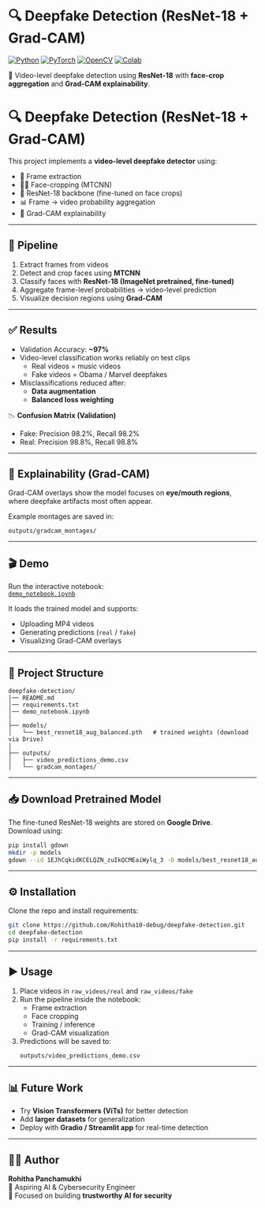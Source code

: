 # 🔍 Deepfake Detection (ResNet-18 + Grad-CAM)

[![Python](https://img.shields.io/badge/Python-3.10-blue.svg)](https://www.python.org/)
[![PyTorch](https://img.shields.io/badge/PyTorch-1.13+-ee4c2c.svg)](https://pytorch.org/)
[![OpenCV](https://img.shields.io/badge/OpenCV-vision-green.svg)](https://opencv.org/)
[![Colab](https://colab.research.google.com/assets/colab-badge.svg)](https://colab.research.google.com/github/Rohitha10-debug/deepfake-detection/blob/main/demo_notebook.ipynb)

🚀 Video-level deepfake detection using **ResNet-18** with **face-crop aggregation** and **Grad-CAM explainability**.
# 🔍 Deepfake Detection (ResNet-18 + Grad-CAM)

This project implements a **video-level deepfake detector** using:
- 🎥 Frame extraction  
- 🧑‍🎨 Face-cropping (MTCNN)  
- 🧠 ResNet-18 backbone (fine-tuned on face crops)  
- 📊 Frame → video probability aggregation  
- 🔎 Grad-CAM explainability  

---

## 🚀 Pipeline

1. Extract frames from videos  
2. Detect and crop faces using **MTCNN**  
3. Classify faces with **ResNet-18 (ImageNet pretrained, fine-tuned)**  
4. Aggregate frame-level probabilities → video-level prediction  
5. Visualize decision regions using **Grad-CAM**  

---

## ✅ Results

- Validation Accuracy: **~97%**  
- Video-level classification works reliably on test clips  
  - Real videos = music videos  
  - Fake videos = Obama / Marvel deepfakes  
- Misclassifications reduced after:  
  - **Data augmentation**  
  - **Balanced loss weighting**  

📉 **Confusion Matrix (Validation)**  
- Fake: Precision 98.2%, Recall 98.2%  
- Real: Precision 98.8%, Recall 98.8%  

---

## 🔎 Explainability (Grad-CAM)

Grad-CAM overlays show the model focuses on **eye/mouth regions**,  
where deepfake artifacts most often appear.

Example montages are saved in:  
```
outputs/gradcam_montages/
```

---

## 🎬 Demo

Run the interactive notebook:  
[`demo_notebook.ipynb`](./demo_notebook.ipynb)

It loads the trained model and supports:  
- Uploading MP4 videos  
- Generating predictions (`real` / `fake`)  
- Visualizing Grad-CAM overlays  

---

## 📂 Project Structure

```
deepfake-detection/
│── README.md
│── requirements.txt
│── demo_notebook.ipynb
│
├── models/
│   └── best_resnet18_aug_balanced.pth   # trained weights (download via Drive)
│
├── outputs/
│   ├── video_predictions_demo.csv
│   └── gradcam_montages/
```

---

## 📥 Download Pretrained Model

The fine-tuned ResNet-18 weights are stored on **Google Drive**.  
Download using:

```bash
pip install gdown
mkdir -p models
gdown --id 1EJhCqkidKCELQZN_zuIkQCMEaiWylq_3 -O models/best_resnet18_aug_balanced.pth
```

---

## ⚙️ Installation

Clone the repo and install requirements:

```bash
git clone https://github.com/Rohitha10-debug/deepfake-detection.git
cd deepfake-detection
pip install -r requirements.txt
```

---

## ▶️ Usage

1. Place videos in `raw_videos/real` and `raw_videos/fake`  
2. Run the pipeline inside the notebook:  
   - Frame extraction  
   - Face cropping  
   - Training / inference  
   - Grad-CAM visualization  
3. Predictions will be saved to:  
   ```
   outputs/video_predictions_demo.csv
   ```

---

## 📊 Future Work

- Try **Vision Transformers (ViTs)** for better detection  
- Add **larger datasets** for generalization  
- Deploy with **Gradio / Streamlit app** for real-time detection  

---

## 👩‍💻 Author

**Rohitha Panchamukhi**  
💼 Aspiring AI & Cybersecurity Engineer  
🌟 Focused on building **trustworthy AI for security**
